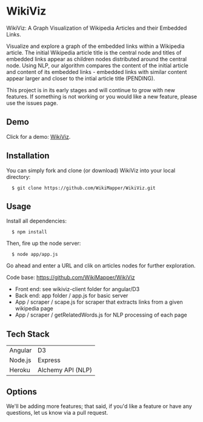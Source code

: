 WikiViz
=======

WikiViz: A Graph Visualization of Wikipedia Articles and their Embedded Links.

Visualize and explore a graph of the embedded links within a Wikipedia article. The initial Wikipedia article title is the central node and titles of embedded links appear as children nodes distributed around the central node. Using NLP, our algorithm compares the content of the initial article and content of its embedded links - embedded links with similar content appear larger and closer to the intial article title (PENDING).

This project is in its early stages and will continue to grow with new features. If something is not working or you would like a new feature, please use the issues page.

## Demo

Click for a demo: <a href="http://pure-wildwood-3935.herokuapp.com/#/" target="_blank">WikiViz</a>.

## Installation

You can simply fork and clone (or download) WikiViz into your local directory:

```
  $ git clone https://github.com/WikiMapper/WikiViz.git
```

## Usage

Install all dependencies:

```
  $ npm install
```

Then, fire up the node server:

```
  $ node app/app.js
```

Go ahead and enter a URL and clik on articles nodes for further exploration.

Code base: https://github.com/WikiMapper/WikiViz
  - Front end: see wikiviz-client folder for angular/D3
  - Back end: app folder / app.js for basic server
  - App / scraper / scape.js for scraper that extracts links from a given wikipedia page
  - App / scraper / getRelatedWords.js for NLP processing of each page

## Tech Stack

<table>
<tr>
<td>Angular</td>
<td>D3</td>
</tr>

<tr>
<td>Node.js</td>
<td>Express</td>
</tr>

<tr>
<td>Heroku</td>
<td>Alchemy API (NLP)</td>
</tr>
</table>

## Options

We'll be adding more features; that said, if you'd like a feature or have any questions, let us know via a pull request.
